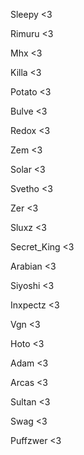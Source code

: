 
Sleepy <3

Rimuru <3

Mhx <3

Killa <3

Potato <3

Bulve <3

Redox <3

Zem <3

Solar <3

Svetho <3

Zer <3

Sluxz <3

Secret_King <3

Arabian <3

Siyoshi <3

Inxpectz <3

Vgn <3

Hoto <3

Adam <3

Arcas <3

Sultan <3

Swag <3

Puffzwer <3

